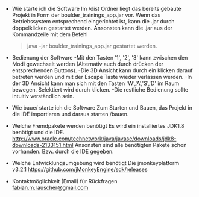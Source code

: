 
- Wie starte ich die Software
	Im /dist Ordner liegt das bereits gebaute Projekt in Form
	der boulder_trainings_app.jar vor. Wenn das Betriebssystem
	entsprechend eingerichtet ist, kann die .jar durch doppelklicken
	gestartet werden.
	Ansonsten kann die .jar aus der Kommandzeile mit dem Befehl
	>java -jar boulder_trainings_app.jar
	gestartet werden.

- Bedienung der Software
	-Mit den Tasten '1', '2', '3' kann zwischen den Modi gewechselt werden (Alternativ
	auch durch drücken der entsprechenden Buttons).
	-Die 3D Ansicht kann durch ein klicken darauf betreten werden und mit der Escape
	Taste wieder verlassen werden.
	-In der 3D Ansicht kann man sich mit den Tasten 'W','A','S','D' im Raum bewegen.
	Selektiert wird durch klicken.
	-Die restliche Bedienung sollte intuitiv verständlich sein.
	
- Wie baue/ starte ich die Software
	Zum Starten und Bauen, das Projekt in die IDE importieren und daraus starten /bauen.

- Welche Fremdpakete werden benötigt
	Es wird ein installiertes JDK1.8 benötigt und die IDE.
	http://www.oracle.com/technetwork/java/javase/downloads/jdk8-downloads-2133151.html
	Ansonsten sind alle benötigten Pakete schon vorhanden. Bzw. durch die IDE gegeben.

- Welche Entwicklungsumgebung wird benötigt
	Die jmonkeyplatform v3.2.1
	https://github.com/jMonkeyEngine/sdk/releases	

- Kontaktmöglichkeit (Email) für Rückfragen
	fabian.m.rauscher@gmail.com
	